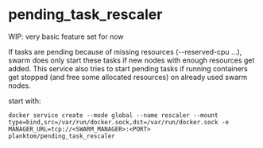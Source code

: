 # pending_task_rescaler

WIP: very basic feature set for now

If tasks are pending because of missing resources (--reserved-cpu ...), swarm does only start these tasks if new nodes with enough resources get added.
This service also tries to start pending tasks if running containers get stopped (and free some allocated resources) on already used swarm nodes.

start with:

`docker service create --mode global --name rescaler --mount type=bind,src=/var/run/docker.sock,dst=/var/run/docker.sock -e MANAGER_URL=tcp://<SWARM_MANAGER>:<PORT> planktom/pending_task_rescaler`

